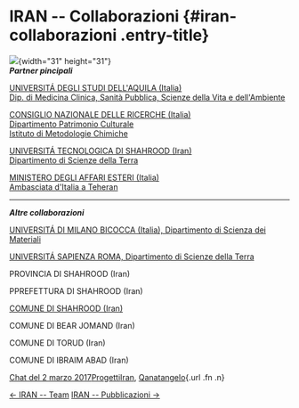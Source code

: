 IRAN -- Collaborazioni {#iran-collaborazioni .entry-title}
======================

![](wp-content/uploads/2017/03/chimera-nera-150x150.png){width="31" height="31"}\
***Partner pincipali***

[UNIVERSITÁ DEGLI STUDI DELL'AQUILA (Italia)](http://www.univaq.it/section.php?id=371http://www.univaq.it/section.php?id=371)\
[Dip. di Medicina Clinica, Sanità Pubblica, Scienze della Vita e dell'Ambiente](http://www.univaq.it/section.php?id=371)

[CONSIGLIO NAZIONALE DELLE RICERCHE (Italia)](https://www.cnr.it/)\
[ Dipartimento Patrimonio Culturale](http://www.dsu.cnr.it/)\
[ Istituto di Metodologie Chimiche](http://www.imc.cnr.it/)

[UNIVERSITÁ TECNOLOGICA DI SHAHROOD (Iran)](http://www.shahroodut.ac.ir/fa/?lng=en)\
[ Dipartimento di Scienze della Terra](http://www.shahroodut.ac.ir/fa/?lng=en)

[MINISTERO DEGLI AFFARI ESTERI (Italia)](http://www.esteri.it/mae/it/)\
[Ambasciata d'Italia a Teheran](http://www.ambteheran.esteri.it/ambasciata_teheran)

** **

***Altre collaborazioni***

[UNIVERSITÁ DI MILANO BICOCCA (Italia), Dipartimento di Scienza dei Materiali](http://www.mater.unimib.it/it/index.html)

[UNIVERSITÁ SAPIENZA ROMA, Dipartimento di Scienze della Terra](http://www.dst.uniroma1.it/)

PROVINCIA DI SHAHROOD (Iran)

PPREFETTURA DI SHAHROOD (Iran)

[COMUNE DI SHAHROOD (Iran)](http://www.shahrood.ir/)

COMUNE DI BEAR JOMAND (Iran)

COMUNE DI TORUD (Iran)

COMUNE DI IBRAIM ABAD (Iran)

[Chat del 2 marzo 2017](indexd7c9.html?p=215 "Permalink a IRAN – Collaborazioni")[Progetti](index0b40.html?cat=9)[Iran](index4241.html?tag=iran), [Qanat](index339d.html?tag=qanat)[angelo](indexcd64.html?author=1 "Vedi tutti gli articoli di angelo"){.url .fn .n}

[← IRAN -- Team](indexcb89.html?p=204) [IRAN -- Pubblicazioni →](index0133.html?p=236)

